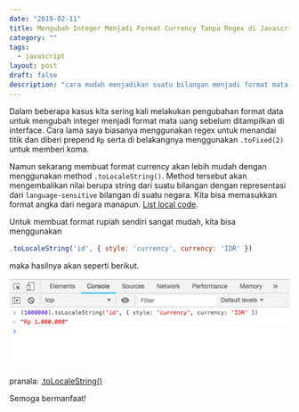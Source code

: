 ```yaml
---
date: "2019-02-11"
title: Mengubah Integer Menjadi Format Currency Tanpa Regex di Javascript
category: ""
tags: 
  - javascript
layout: post
draft: false
description: "cara mudah menjadikan suatu bilangan menjadi format mata uang di javascript tanpa perlu menggunakan regex"
---
```


Dalam beberapa kasus kita sering kali melakukan pengubahan format data untuk mengubah integer menjadi format mata uang sebelum ditampilkan di interface. Cara lama saya biasanya menggunakan regex untuk menandai titik dan diberi prepend `Rp` serta di belakangnya menggunakan `.toFixed(2)` untuk memberi koma.

Namun sekarang membuat format currency akan lebih mudah dengan menggunakan method `.toLocaleString()`. Method tersebut akan mengembalikan nilai berupa string dari suatu bilangan dengan representasi dari `language-sensitive` bilangan di suatu negara. Kita bisa memasukkan format angka dari negara manapun. [List local code](https://www.science.co.il/language/Locale-codes.php).

Untuk membuat format rupiah sendiri sangat mudah, kita bisa menggunakan

```js
.toLocaleString('id', { style: 'currency', currency: 'IDR' })
```

maka hasilnya akan seperti berikut.

![Hasil membuat format currency di javascript](11-1.png)

pranala: [.toLocaleString()](https://developer.mozilla.org/en-US/docs/Web/JavaScript/Reference/Global_Objects/Number/toLocaleString)

Semoga bermanfaat!